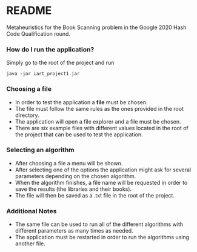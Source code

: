 # README #

Metaheuristics for the Book Scanning problem in the Google 2020 Hash Code Qualification round.

### How do I run the application? ###

Simply go to the root of the project and run

```
java -jar iart_project1.jar
```

### Choosing a file ###

- In order to test the application a **file** must be chosen.<br>
- The file must follow the same rules as the ones provided in the root directory.<br> 
- The application will open a file explorer and a file must be chosen.<br>
- There are six example files with different values located in the root of the project that can be used to test the application.

### Selecting an algorithm ###

- After choosing a file a menu will be shown. <br> 
- After selecting one of the options the application might ask for several parameters depending on the chosen algorithm.<br>
- When the algorithm finishes, a file name will be requested in order to save the results (the libraries and their books).<br>
- The file will then be saved as a .txt file in the root of the project.

### Additional Notes ###

- The same file can be used to run all of the different algorithms with different parameters as many times as needed.<br>
- The application must be restarted in order to run the algorithms using another file.
